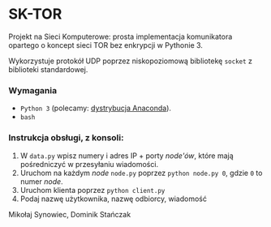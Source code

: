 # SK-TOR
Projekt na Sieci Komputerowe: prosta implementacja komunikatora opartego o koncept  sieci TOR bez enkrypcji w Pythonie 3.

Wykorzystuje protokół UDP poprzez niskopoziomową bibliotekę `socket` z biblioteki standardowej.

### Wymagania
* `Python 3` (polecamy: [dystrybucja Anaconda](https://www.continuum.io/downloads)).
* `bash`

### Instrukcja obsługi, z konsoli:
1. W `data.py` wpisz numery i adres IP + porty *node'ów*, które mają pośredniczyć w
przesyłaniu wiadomości.
2. Uruchom na każdym *node* `node.py` poprzez `python node.py 0`, gdzie `0` to numer *node*.
3. Uruchom klienta poprzez `python client.py`
4. Podaj nazwę użytkownika, nazwę odbiorcy, wiadomość

Mikołaj Synowiec, Dominik Stańczak
